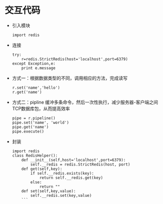 # 交互代码

* 引入模块
    ```
    import redis
    ```
* 连接
    ```
    try:
        r=redis.StrictRedis(host='localhost',port=6379)
    except Exception,e:
        print e.message
    ```
* 方式一：根据数据类型的不同，调用相应的方法，完成读写
    ```
    r.set('name','hello')
    r.get('name')
    ```
* 方式二：pipline 缓冲多条命令，然后一次性执行，减少服务器-客户端之间TCP数据库包，从而提高效率
    ```
    pipe = r.pipeline()
    pipe.set('name', 'world')
    pipe.get('name')
    pipe.execute()
    ```
* 封装
    ```
    import redis
    class RedisHelper():
        def __init__(self,host='localhost',port=6379):
            self.__redis = redis.StrictRedis(host, port)
        def get(self,key):
            if self.__redis.exists(key):
                return self.__redis.get(key)
            else:
                return ""
        def set(self,key,value):
            self.__redis.set(key,value)
        ```